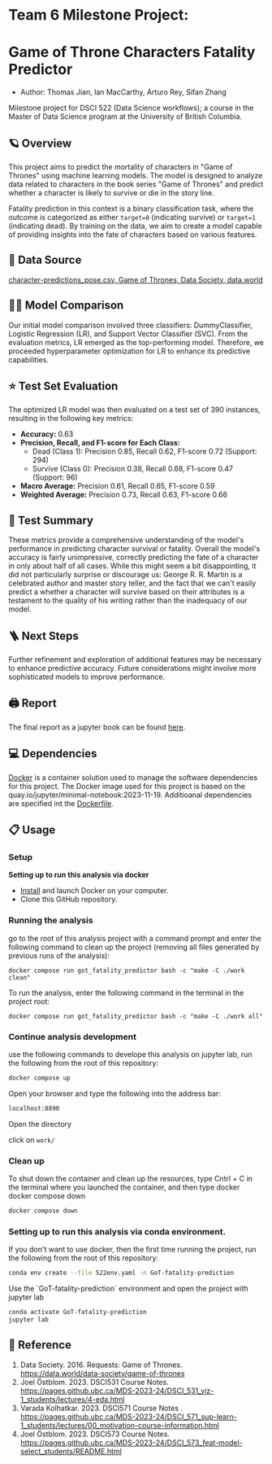 # Team 6 Milestone Project:

# Game of Throne Characters Fatality Predictor

- Author: Thomas Jian, Ian MacCarthy, Arturo Rey, Sifan Zhang

Milestone project for DSCI 522 (Data Science workflows); a course in the Master of Data Science program at the University of British Columbia.

## 🪐 Overview

This project aims to predict the mortality of characters in "Game of Thrones" using machine learning models. The model is designed to analyze data related to characters in the book series "Game of Thrones" and predict whether a character is likely to survive or die in the story line.

Fatality prediction in this context is a binary classification task, where the outcome is categorized as either `target=0` (indicating survive) or `target=1` (indicating dead). By training on the data, we aim to create a model capable of providing insights into the fate of characters based on various features.

## 📖 Data Source

[character-predictions_pose.csv,
Game of Thrones, Data Society, data.world](https://data.world/data-society/game-of-thrones/workspace/file?filename=character-predictions_pose.csv)

## 🧑‍💻 Model Comparison

Our initial model comparison involved three classifiers: DummyClassifier, Logistic Regression (LR), and Support Vector Classifier (SVC). From the evaluation metrics, LR emerged as the top-performing model. Therefore, we proceeded hyperparameter optimization for LR to enhance its predictive capabilities.

## ⭐️ Test Set Evaluation

The optimized LR model was then evaluated on a test set of 390 instances, resulting in the following key metrics:

- **Accuracy:** 0.63
- **Precision, Recall, and F1-score for Each Class:**
  - Dead (Class 1): Precision 0.85, Recall 0.62, F1-score 0.72 (Support: 294)
  - Survive (Class 0): Precision 0.38, Recall 0.68, F1-score 0.47 (Support: 96)
- **Macro Average:** Precision 0.61, Recall 0.65, F1-score 0.59
- **Weighted Average:** Precision 0.73, Recall 0.63, F1-score 0.66

## 📔 Test Summary

These metrics provide a comprehensive understanding of the model's performance in predicting character survival or fatality. Overall the model's accuracy is fairly unimpressive, correctly predicting the fate of a character in only about half of all cases. While this might seem a bit disappointing, it did not particularly surprise or discourage us: George R. R. Martin is a celebrated author and master story teller, and the fact that we can't easily predict a whether a character will survive based on their attributes is a testament to the quality of his writing rather than the inadequacy of our model.

## 🪜 Next Steps

Further refinement and exploration of additional features may be necessary to enhance predictive accuracy. Future considerations might involve more sophisticated models to improve performance.

## 🖨 Report

The final report as a jupyter book can be found [here](https://ianm99.github.io/Milestone-3/got_fatality_predictor_book.html).

## 💻 Dependencies

[Docker](https://www.docker.com/) is a container solution used to manage the software dependencies for this project. The Docker image used for this project is based on the quay.io/jupyter/minimal-notebook:2023-11-19. Additioanal dependencies are specified int the [Dockerfile](https://github.com/UBC-MDS/GoT-fatality-prediction/blob/main/Dockerfile).

## 📋 Usage

### Setup

**Setting up to run this analysis via docker**

- [Install](https://www.docker.com/get-started/) and launch Docker on your computer.
- Clone this GitHub repository.

### Running the analysis

go to the root of this analysis project with a command prompt and enter the following command to clean up the project (removing all files generated by previous runs of the analysis):

```
docker compose run got_fatality_predictor bash -c "make -C ./work clean"
```

To run the analysis, enter the following command in the terminal in the project root:

```
docker compose run got_fatality_predictor bash -c "make -C ./work all"
```

### Continue analysis development

use the following commands to develope this analysis on jupyter lab, run the following from the root of this repository:

```bash
docker compose up
```

Open your browser and type the following into the address bar:

```bash
localhost:8890
```

Open the directory

click on `work/`

### Clean up

To shut down the container and clean up the resources, type Cntrl + C in the terminal where you launched the container, and then type docker docker compose down

```bash
docker compose down
```

### Setting up to run this analysis via conda environment.

If you don't want to use docker, then the first time running the project, run the following from the root of this repository:

```bash
conda env create --file 522env.yaml -n GoT-fatality-prediction
```

Use the \`GoT-fatality-prediction\` environment and open the project with jupyter lab

```bash
conda activate GoT-fatality-prediction
jupyter lab
```

## 📌 Reference

1.  Data Society. 2016. Requests: Game of Thrones. <https://data.world/data-society/game-of-thrones>
2.  Joel Östblom. 2023. DSCI531 Course Notes. <https://pages.github.ubc.ca/MDS-2023-24/DSCI_531_viz-1_students/lectures/4-eda.html>
3.  Varada Kolhatkar. 2023. DSCI571 Course Notes . <https://pages.github.ubc.ca/MDS-2023-24/DSCI_571_sup-learn-1_students/lectures/00_motivation-course-information.html>
4.  Joel Östblom. 2023. DSCI573 Course Notes. <https://pages.github.ubc.ca/MDS-2023-24/DSCI_573_feat-model-select_students/README.html>
